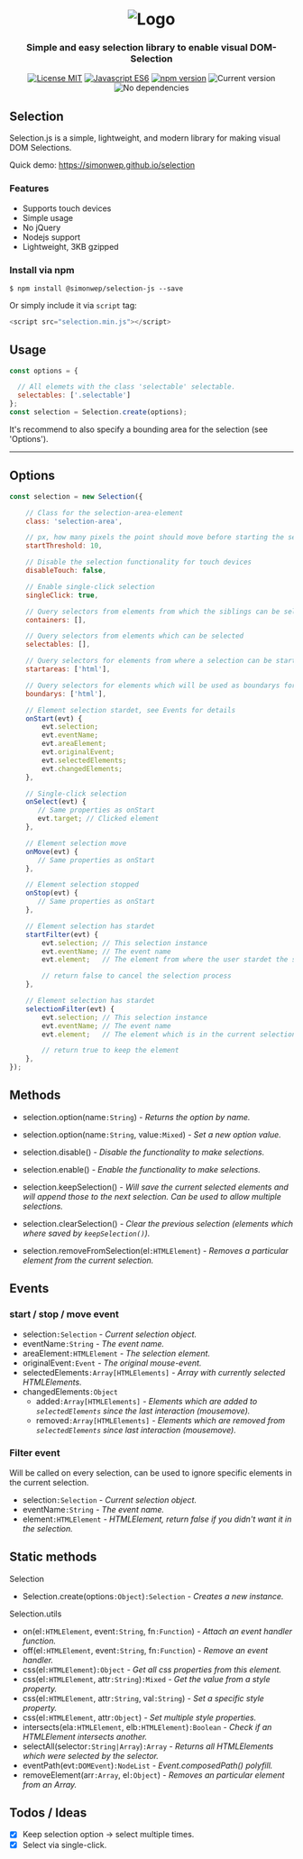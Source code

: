 <h1 align="center">
   <img alt="Logo" src="https://image.ibb.co/dejTj7/selection_js.png"/>
</h1>

<h3 align="center">
	Simple and easy selection library to enable visual
    DOM-Selection
</h3>

<p align="center">
    <a href="https://choosealicense.com/licenses/gpl-3.0/"><img
		alt="License MIT"
		src="https://img.shields.io/badge/licence-MIT-blue.svg"></a>
	<a href="http://es6-features.org/"><img
		alt="Javascript ES6"
		src="https://img.shields.io/badge/Javascript-ES6-green.svg"></a>
	<a href="https://www.npmjs.com/"><img
		alt="npm version"
		src="https://img.shields.io/badge/npm-5.8.0-brightgreen.svg"></a>
	<img alt="Current version"
		src="https://img.shields.io/badge/version-0.0.6-23AD62.svg">
	<img alt="No dependencies"
		src="https://img.shields.io/badge/dependencies-none-57CCE4.svg">
</p>

## Selection
Selection.js is a simple, lightweight, and modern library for making visual DOM Selections.

Quick demo: https://simonwep.github.io/selection

### Features
* Supports touch devices
* Simple usage
* No jQuery
* Nodejs support
* Lightweight, 3KB gzipped

### Install via npm

`$ npm install @simonwep/selection-js --save`

Or simply include it via `script` tag:
```javascript
<script src="selection.min.js"></script>
```

## Usage
```javascript
const options = {

  // All elemets with the class 'selectable' selectable.
  selectables: ['.selectable']
};
const selection = Selection.create(options);
```
It's recommend to also specify a bounding area for the selection (see 'Options').

***

## Options
```javascript
const selection = new Selection({

    // Class for the selection-area-element
    class: 'selection-area',

    // px, how many pixels the point should move before starting the selection
    startThreshold: 10,

    // Disable the selection functionality for touch devices
    disableTouch: false,

    // Enable single-click selection
    singleClick: true,

    // Query selectors from elements from which the siblings can be selected
    containers: [],

    // Query selectors from elements which can be selected
    selectables: [],

    // Query selectors for elements from where a selection can be start
    startareas: ['html'],

    // Query selectors for elements which will be used as boundarys for the selection
    boundarys: ['html'],

    // Element selection stardet, see Events for details
    onStart(evt) {
        evt.selection;
        evt.eventName;
        evt.areaElement;
        evt.originalEvent;
        evt.selectedElements;
        evt.changedElements;
    },

    // Single-click selection
    onSelect(evt) {
       // Same properties as onStart
       evt.target; // Clicked element
    },

    // Element selection move
    onMove(evt) {
       // Same properties as onStart
    },

    // Element selection stopped
    onStop(evt) {
       // Same properties as onStart
    },

    // Element selection has stardet
    startFilter(evt) {
        evt.selection; // This selection instance
        evt.eventName; // The event name
        evt.element;   // The element from where the user stardet the selection

        // return false to cancel the selection process
    },

    // Element selection has stardet
    selectionFilter(evt) {
        evt.selection; // This selection instance
        evt.eventName; // The event name
        evt.element;   // The element which is in the current selection

        // return true to keep the element
    },
});

```

## Methods
* selection.option(name`:String`) _- Returns the option by name._
* selection.option(name`:String`, value`:Mixed`) _- Set a new option value._
* selection.disable() _- Disable the functionality to make selections._
* selection.enable() _- Enable the functionality to make selections._


* selection.keepSelection() _- Will save the current selected elements and will append those to the next selection. Can be used to allow multiple selections._
* selection.clearSelection() _- Clear the previous selection (elements which where saved by `keepSelection()`)._
* selection.removeFromSelection(el`:HTMLElement`) _- Removes a particular element from the current selection._

## Events

### start / stop / move event
 * selection`:Selection` _- Current selection object._
 * eventName`:String` _- The event name._
 * areaElement`:HTMLElement` _- The selection element._
 * originalEvent`:Event` _- The original mouse-event._
 * selectedElements`:Array[HTMLElements]` _- Array with currently selected HTMLElements._
 * changedElements`:Object`
   * added`:Array[HTMLElements]` _- Elements which are added to `selectedElements` since the last interaction (mousemove)._
   * removed`:Array[HTMLElements]`  _- Elements which are removed from `selectedElements` since last interaction (mousemove)._


### Filter event
Will be called on every selection, can be used to ignore specific elements in the current selection.
 * selection`:Selection` _- Current selection object._
 * eventName`:String` _- The event name._
 * element`:HTMLElement` _- HTMLElement, return false if you didn't want it in the selection._


## Static methods

Selection
* Selection.create(options`:Object`)`:Selection` _- Creates a new instance._

Selection.utils

* on(el`:HTMLElement`, event`:String`, fn`:Function`) _- Attach an event handler function._
* off(el`:HTMLElement`, event`:String`, fn`:Function`) _- Remove an event handler._
* css(el`:HTMLElement`)`:Object` _- Get all css properties from this element._
* css(el`:HTMLElement`, attr`:String`)`:Mixed` _- Get the value from a style property._
* css(el`:HTMLElement`, attr`:String`, val`:String`) _- Set a specific style property._
* css(el`:HTMLElement`, attr`:Object`) _- Set multiple style properties._
* intersects(ela`:HTMLElement`, elb`:HTMLElement`)`:Boolean` _- Check if an HTMLElement intersects another._
* selectAll(selector`:String|Array`)`:Array` _- Returns all HTMLElements which were selected by the selector._
* eventPath(evt`:DOMEvent`)`:NodeList` _- Event.composedPath() polyfill._
* removeElement(arr`:Array`, el`:Object`) _- Removes an particular element from an Array._

## Todos / Ideas
* [x] Keep selection option -> select multiple times.
* [x] Select via single-click.
